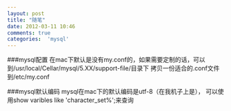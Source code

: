 ```yaml
---
layout: post
title: "随笔"
date: 2012-03-11 10:46
comments: true
categories:  'mysql'
---
```

###mysql配置
在mac下默认是没有my.conf的，如果需要定制的话，可以
到/usr/local/Cellar/mysql/5.XX/support-file/目录下
拷贝一份适合的.conf文件到/etc/my.conf
  
###mysql默认编码
mysql在mac下的默认编码是utf-8（在我机子上是），
可以使用show varibles like 'character_set%';来查询

